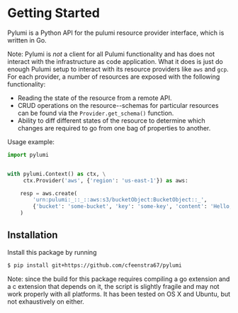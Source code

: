 # Getting Started

Pylumi is a Python API for the pulumi resource provider interface, which is written in Go.

Note: Pylumi is _not_ a client for all Pulumi functionality and has does not interact with the infrastructure as code application. What it does is just do enough Pulumi setup to interact with its resource providers like `aws` and `gcp`. For each provider, a number of resources are exposed with the following functionality:
- Reading the state of the resource from a remote API.
- CRUD operations on the resource--schemas for particular resources can be found via the `Provider.get_schema()` function. 
- Ability to diff different states of the resource to determine which changes are required to go from one bag of properties to another.

Usage example:
```python
import pylumi


with pylumi.Context() as ctx, \
     ctx.Provider('aws', {'region': 'us-east-1'}) as aws:

    resp = aws.create(
        'urn:pulumi:_::_::aws:s3/bucketObject:BucketObject::_',
        {'bucket': 'some-bucket', 'key': 'some-key', 'content': 'Hello, world!'},
    )
```

## Installation

Install this package by running
```bash
$ pip install git+https://github.com/cfeenstra67/pylumi
```
Note: since the build for this package requires compiling a go extension and a c extension that depends on it, the script is slightly fragile and may not work properly with all platforms. It has been tested on OS X and Ubuntu, but not exhaustively on either.
